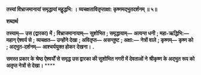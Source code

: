**तस्यां विभ्राजमानायां समृद्धायां महॢद्धभि: ।** **व्यचक्षतावितृप्ताक्षा: कृष्णमद्भुतदर्शनम् ॥ ५॥** 

**शब्दार्थ** 

**तस्याम्—** **उस (द्वारका) में** **; विभ्राजमानायाम्—** **सुशोभित** **; समृद्धायाम्—** **अत्यन्त धनी** **; महा-ऋद्धिभि:—** **महान् ऐश्वर्य से** **;** **व्यचक्षत—** **उन्होंने देखा** **; अवितृप्त—** **असन्तुष्ट** **; अक्षा:—** **नेत्रों वाले** **; कृष्णम्—** **कृष्ण को** **; अद्भुत-दर्शनम्—** **आश्चर्ययुक्त होकर** **देखना।** **.** 

**समस्त प्रकार के श्रेष्ठ ऐश्वर्यों से समृद्ध उस द्वारका की सुशोभित नगरी में देवताओं ने** **श्रीकृष्ण के अद्भुत रूप को अतृप्त नेत्रों से देखा।** **** 